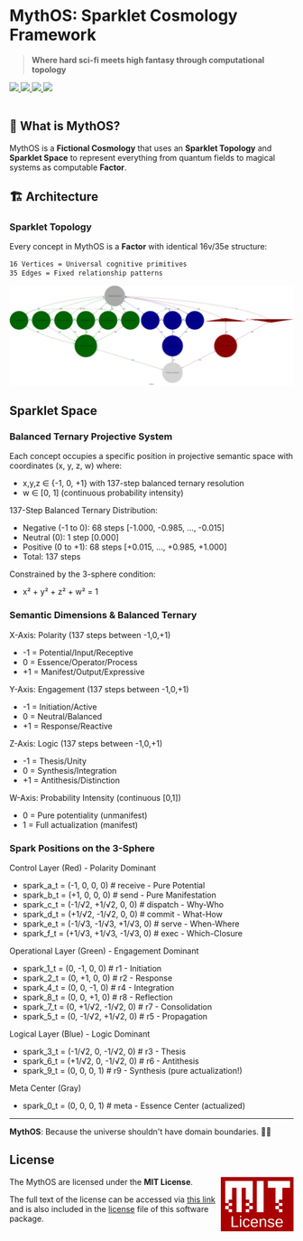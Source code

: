 # MythOS: Sparklet Cosmology Framework

> **Where hard sci-fi meets high fantasy through computational topology**

<a href="https://github.com/cilang/mythos/issues">
  <img src="https://img.shields.io/github/issues/cilang/mythos">
</a>
<a href="https://github.com/cilang/mythos/network">
  <img src="https://img.shields.io/github/forks/cilang/mythos">
</a>
<a href="https://github.com/cilang/mythos/stargazers">
  <img src="https://img.shields.io/github/stars/cilang/mythos">
</a>
<a href="https://github.com/cilang/mythos/blob/main/license">
  <img src="https://img.shields.io/github/license/cilang/mythos">
</a>
<br>
<br>

## 🎯 What is MythOS?

MythOS is a **Fictional Cosmology** that uses an **Sparklet Topology** and **Sparklet Space** to represent everything from quantum fields to magical systems as computable **Factor**.

## 🏗️ Architecture

### Sparklet Topology

Every concept in MythOS is a **Factor** with identical 16v/35e structure:

```
16 Vertices = Universal cognitive primitives
35 Edges = Fixed relationship patterns
```

![Image](src/specs/sparklet/sparklet.svg)

## Sparklet Space

### Balanced Ternary Projective System

Each concept occupies a specific position in projective semantic space with coordinates (x, y, z, w) where:

* x,y,z ∈ {-1, 0, +1} with 137-step balanced ternary resolution
* w ∈ [0, 1] (continuous probability intensity)

137-Step Balanced Ternary Distribution:

* Negative (-1 to 0): 68 steps  [-1.000, -0.985, ..., -0.015]
* Neutral  (0):       1 step    [0.000]
* Positive (0 to +1): 68 steps  [+0.015, ..., +0.985, +1.000]
* Total:              137 steps

Constrained by the 3-sphere condition:

* x² + y² + z² + w² = 1

### Semantic Dimensions & Balanced Ternary

X-Axis: Polarity (137 steps between -1,0,+1)

* -1 = Potential/Input/Receptive
* 0 = Essence/Operator/Process
* +1 = Manifest/Output/Expressive

Y-Axis: Engagement (137 steps between -1,0,+1)

* -1 = Initiation/Active
* 0 = Neutral/Balanced
* +1 = Response/Reactive

Z-Axis: Logic (137 steps between -1,0,+1)

* -1 = Thesis/Unity
* 0 = Synthesis/Integration
* +1 = Antithesis/Distinction

W-Axis: Probability Intensity (continuous [0,1])

* 0 = Pure potentiality (unmanifest)
* 1 = Full actualization (manifest)

### Spark Positions on the 3-Sphere

Control Layer (Red) - Polarity Dominant

* spark_a_t = (-1, 0, 0, 0)     # receive  - Pure Potential
* spark_b_t = (+1, 0, 0, 0)     # send     - Pure Manifestation
* spark_c_t = (-1/√2, +1/√2, 0, 0)  # dispatch - Why-Who
* spark_d_t = (+1/√2, -1/√2, 0, 0)  # commit   - What-How
* spark_e_t = (-1/√3, -1/√3, +1/√3, 0)  # serve    - When-Where
* spark_f_t = (+1/√3, +1/√3, -1/√3, 0)  # exec     - Which-Closure

Operational Layer (Green) - Engagement Dominant

* spark_1_t = (0, -1, 0, 0)          # r1 - Initiation
* spark_2_t = (0, +1, 0, 0)          # r2 - Response
* spark_4_t = (0, 0, -1, 0)          # r4 - Integration
* spark_8_t = (0, 0, +1, 0)          # r8 - Reflection
* spark_7_t = (0, +1/√2, -1/√2, 0)   # r7 - Consolidation
* spark_5_t = (0, -1/√2, +1/√2, 0)   # r5 - Propagation

Logical Layer (Blue) - Logic Dominant

* spark_3_t = (-1/√2, 0, -1/√2, 0)   # r3 - Thesis
* spark_6_t = (+1/√2, 0, -1/√2, 0)   # r6 - Antithesis
* spark_9_t = (0, 0, 0, 1)            # r9 - Synthesis (pure actualization!)

Meta Center (Gray)

* spark_0_t = (0, 0, 0, 1)            # meta - Essence Center (actualized)

---

**MythOS**: Because the universe shouldn't have domain boundaries. 🚀✨

## License

<a href="https://opensource.org/licenses/MIT">
  <img align="right" height="96" alt="MIT License" src="meta/shared/mit-license.png" />
</a>

The MythOS are licensed under the **MIT License**.

The full text of the license can be accessed via [this link](https://opensource.org/licenses/MIT) and is also included in the [license](LICENCE) file of this software package.
